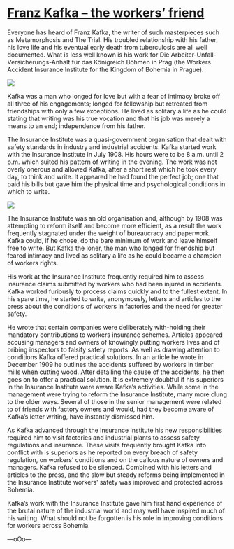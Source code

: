 # [Franz Kafka – the workers’ friend](https://marywcraig.com/2018/01/14/franz-kafka-the-workers-friend/)

Everyone has heard of Franz Kafka, the writer of such masterpieces such as Metamorphosis and The Trial. His troubled relationship with his father, his love life and his eventual early death from tuberculosis are all well documented. What is less well known is his work for Die Arbeiter-Unfall-Versicherungs-Anhalt für das Königreich Böhmen in Prag (the Workers Accident Insurance Institute for the Kingdom of Bohemia in Prague).

![](https://scillidan.github.io/post_image/franz-kafka-the-workers-friend_01.webp)

Kafka was a man who longed for love but with a fear of intimacy broke off all three of his engagements; longed for fellowship but retreated from friendships with only a few exceptions. He lived as solitary a life as he could stating that writing was his true vocation and that his job was merely a means to an end; independence from his father.

The Insurance Institute was a quasi-government organisation that dealt with safety standards in industry and industrial accidents. Kafka started work with the Insurance Institute in July 1908. His hours were to be 8 a.m. until 2 p.m. which suited his pattern of writing in the evening. The work was not overly onerous and allowed Kafka, after a short rest which he took every day, to think and write. It appeared he had found the perfect job; one that paid his bills but gave him the physical time and psychological conditions in which to write.

![](https://scillidan.github.io/post_image/franz-kafka-the-workers-friend_02.webp)

The Insurance Institute was an old organisation and, although by 1908 was attempting to reform itself and become more efficient, as a result the work frequently stagnated under the weight of bureaucracy and paperwork. Kafka could, if he chose, do the bare minimum of work and leave himself free to write. But Kafka the loner, the man who longed for friendship but feared intimacy and lived as solitary a life as he could became a champion of workers rights.

His work at the Insurance Institute frequently required him to assess insurance claims submitted by workers who had been injured in accidents. Kafka worked furiously to process claims quickly and to the fullest extent. In his spare time, he started to write, anonymously, letters and articles to the press about the conditions of workers in factories and the need for greater safety.

He wrote that certain companies were deliberately with-holding their mandatory contributions to workers insurance schemes. Articles appeared accusing managers and owners of knowingly putting workers lives and of bribing inspectors to falsify safety reports. As well as drawing attention to conditions Kafka offered practical solutions. In an article he wrote in December 1909 he outlines the accidents suffered by workers in timber mills when cutting wood. After detailing the cause of the accidents, he then goes on to offer a practical solution. It is extremely doubtful if his superiors in the Insurance Institute were aware Kafka’s activities. While some in the management were trying to reform the Insurance Institute, many more clung to the older ways. Several of those in the senior management were related to of friends with factory owners and would, had they become aware of Kafka’s letter writing, have instantly dismissed him.

As Kafka advanced through the Insurance Institute his new responsibilities required him to visit factories and industrial plants to assess safety regulations and insurance. These visits frequently brought Kafka into conflict with is superiors as he reported on every breach of safety regulation, on workers’ conditions and on the callous nature of owners and managers. Kafka refused to be silenced. Combined with his letters and articles to the press, and the slow but steady reforms being implemented in the Insurance Institute workers’ safety was improved and protected across Bohemia.

Kafka’s work with the Insurance Institute gave him first hand experience of the brutal nature of the industrial world and may well have inspired much of his writing. What should not be forgotten is his role in improving conditions for workers across Bohemia.

—oOo—
